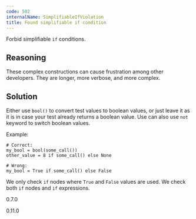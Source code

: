 ```yaml
---
code: 502
internalName: SimplifiableIfViolation
title: Found simplifiable if condition
---
```


Forbid simplifiable `if` conditions.

## Reasoning
These complex constructions can cause frustration among other
developers. They are longer, more verbose, and more complex.

## Solution
Either use `bool()` to convert test values to boolean values, or
just leave it as it is in case your test already returns a boolean
value. Use can also use `not` keyword to switch boolean values.

Example:

    # Correct:
    my_bool = bool(some_call())
    other_value = 8 if some_call() else None
    
    # Wrong:
    my_bool = True if some_call() else False

We only check `if` nodes where `True` and `False` values are used. We
check both `if` nodes and `if` expressions.

<div class="versionadded">

0.7.0

</div>

<div class="versionchanged">

0.11.0

</div>